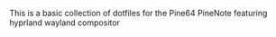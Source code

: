 This is a basic collection of dotfiles for the Pine64 PineNote featuring hyprland wayland compositor
